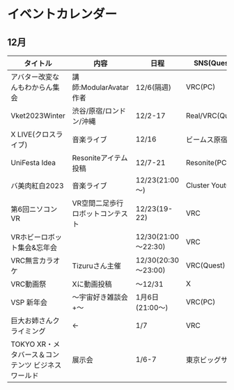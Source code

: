 # イベントカレンダー
## 12月
| タイトル | 内容 | 日程 | SNS(Quest) | URL |
| ---- | ---- | ---- | ---- | ---- |
| アバター改変なんもわからん集会 | 講師:ModularAvatar作者 | 12/6(隔週) | VRC(PC) | [X](https://x.com/chihaya_369/status/1729401178314956901)|
| Vket2023Winter | 渋谷/原宿/ロンドン/沖縄 | 12/2-17 | Real/VRC(Quest) | [公式](https://event.vket.com) |
| X LIVE(クロスライブ) | 音楽ライブ | 12/16 | ビームス原宿 | [X](https://x.com/Virtual_BEAMS/status/1732734108227572009) |  
| UniFesta Idea | Resoniteアイテム投稿 | 12/7-21| Resonite(PC) |[YouTube](https://youtu.be/L_ajAS4CWyA?si=a-h-zRAVa3PJlkQd)|
| バ美肉紅白2023 | 音楽ライブ |12/23(21:00～)| Cluster Youtube | [X](https://x.com/nemchan_nel/status/1731509182476832965) |
| 第6回ニソコンVR | VR空間二足歩行ロボットコンテスト | 12/23(19-22) | VRC | [connpass](https://nisoconvr.connpass.com/event/303401/)|
| VRホビーロボット集会&忘年会 |  | 12/30(21:00～22:30) | VRC | [X](https://x.com/nisoconVR/status/1740362982633476453?s=20)|
| VRC無言カラオケ | Tizuruさん主催 | 12/30(20:30～23:00) | VRC(Quest) |[X](https://x.com/VRTIZURU/status/1737782466209849532?s=20)|
| VRC動画祭 | Xに動画投稿 | ～12/31| X | [記事](https://vr-lifemagazine.com/2023vrc-movie-festival/)|
| VSP 新年会 | ～宇宙好き雑談会+～ | 1月6日(21:00～)|VRC(PC)|[X](https://x.com/vsp_vrc/status/1740304477507453294?s=20)|
| 巨大お姉さんクライミング | ← | 1/7 | VRC | [X](https://x.com/Yabuko_Sainome/status/1735153330400514150) |
 |TOKYO XR・メタバース＆コンテンツ ビジネスワールド | 展示会| 1/6-7 | 東京ビッグサイト | [公式](https://xr-meta-biz.tokyo) |
